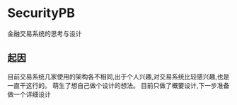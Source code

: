 ﻿# SecurityPB
金融交易系统的思考与设计

## 起因
目前交易系统几家使用的架构各不相同,出于个人兴趣,对交易系统比较感兴趣,也是一直干这行的。
萌生了想自己做个设计的想法。
目前只做了概要设计,下一步准备做一个详细设计

